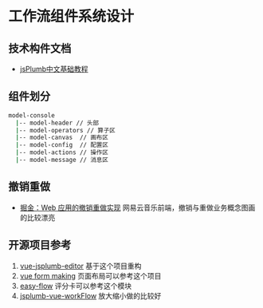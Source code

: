 # 工作流组件系统设计

## 技术构件文档

- [jsPlumb中文基础教程](https://wdd.js.org/jsplumb-chinese-tutorial/#/)

## 组件划分

```bash
model-console
  |-- model-header // 头部
  |-- model-operators // 算子区
  |-- model-canvas  // 画布区
  |-- model-config  // 配置区
  |-- model-actions // 操作区
  |-- model-message // 消息区
```

## 撤销重做

- [掘金：Web 应用的撤销重做实现](https://juejin.cn/post/6844903921878564872) 网易云音乐前端，撤销与重做业务概念图画的比较漂亮


## 开源项目参考

1. [vue-jsplumb-editor](https://github.com/fangyang921017/vue-jsplumb-editor) 基于这个项目重构
2. [vue form making](https://github.com/GavinZhuLei/vue-form-making) 页面布局可以参考这个项目
3. [easy-flow](https://github.com/BiaoChengLiu/easy-flow) 评分卡可以参考这个模块
4. [jsplumb-vue-workFlow](https://github.com/Code-RoadFly/jsplumb-vue-workFlow) 放大缩小做的比较好
